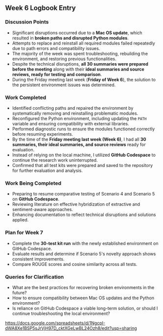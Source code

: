 ## Week 6 Logbook Entry

### **Discussion Points**  
- Significant disruptions occurred due to a **Mac OS update**, which resulted in **broken paths and disrupted Python modules**.  
- Attempts to replace and reinstall all required modules failed repeatedly due to path errors and compatibility issues.  
- The majority of the week was spent troubleshooting, rebuilding the environment, and restoring previous functionalities.  
- Despite the technical disruptions, **all 30 summaries were prepared before the meeting** along with their **ideal summaries and source reviews, ready for testing and comparison**.  
- During the Friday meeting last week (**Friday of Week 6**), the solution to the persistent environment issues was determined.  

### **Work Completed**  
- Identified conflicting paths and repaired the environment by systematically removing and reinstalling problematic modules.  
- Reconfigured the Python environment, including updating the `PATH` variable and ensuring compatibility with external libraries.  
- Performed diagnostic runs to ensure the modules functioned correctly before resuming experiments.  
- By the time of the **Friday meeting last week (Week 6)**, I had all **30 summaries, their ideal summaries, and source reviews** ready for evaluation.  
- Instead of relying on the local machine, I utilized **GitHub Codespace** to continue the research work uninterrupted.  
- Confirmed that all test kits were prepared and saved to the repository for further evaluation and analysis.  

### **Work Being Completed**  
- Preparing to resume comparative testing of Scenario 4 and Scenario 5 on **GitHub Codespace**.  
- Reviewing literature on effective hybridization of extractive and sentiment-aware approaches.  
- Enhancing documentation to reflect technical disruptions and solutions applied.  

### **Plan for Week 7**  
- Complete the **30-test kit run** with the newly established environment on GitHub Codespace.  
- Evaluate results and determine if Scenario 5's novelty approach shows consistent improvements.  
- Compare ROUGE scores and cosine similarity across all tests.  

### **Queries for Clarification**  
- What are the best practices for recovering broken environments in the future?  
- How to ensure compatibility between Mac OS updates and the Python environment?  
- Is reliance on GitHub Codespace a viable long-term solution, or should I continue troubleshooting the local environment?  


https://docs.google.com/spreadsheets/d/1NgcpI-dWA8Xe1BSP5sJrVjH97D_cktXGeLwBL24Ozh8/edit?usp=sharing